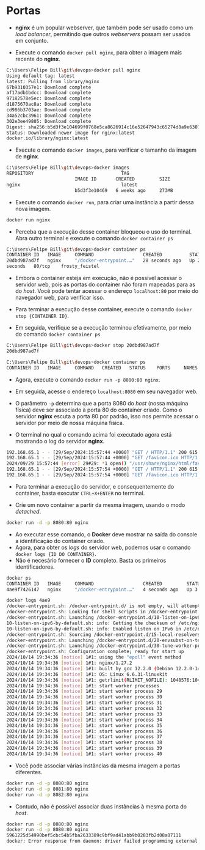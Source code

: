 # Portas

* __nginx__ é um popular webserver, que também pode ser usado como um _load balancer_, permitindo que outros _webservers_ possam ser usados em conjunto.

* Execute o comando `docker pull nginx`, para obter a imagem mais recente do __nginx__.

```bash
C:\Users\Felipe Bill\git\devops>docker pull nginx
Using default tag: latest
latest: Pulling from library/nginx
67b9310357e1: Download complete
af17adb1bdcc: Download complete
97182578e5ec: Download complete
d1875670ac8a: Download complete
cd986b3703ae: Download complete
34a52cbc3961: Download complete
302e3ee49805: Download complete
Digest: sha256:b5d3f3e104699f0768e5ca8626914c16e52647943c65274d8a9e63072bd015bb
Status: Downloaded newer image for nginx:latest
docker.io/library/nginx:latest
```

* Execute o comando `docker images`, para verificar o tamanho da imagem de __nginx__.

```bash
C:\Users\Felipe Bill\git\devops>docker images
REPOSITORY                                TAG
                         IMAGE ID       CREATED         SIZE
nginx                                     latest
                         b5d3f3e10469   6 weeks ago     273MB

```

* Execute o comando `docker run`, para criar uma instância a partir dessa nova imagem.

```bash
docker run nginx
```

* Perceba que a execução desse container bloqueou o uso do terminal. Abra outro terminal e execute o comando `docker container ps`

```bash
C:\Users\Felipe Bill\git\devops>docker container ps
CONTAINER ID   IMAGE     COMMAND                  CREATED          STATUS          PORTS     NAMES
20dbd987ad7f   nginx     "/docker-entrypoint.…"   28 seconds ago   Up 27 
seconds   80/tcp    frosty_feistel
```

* Embora o container esteja em execução, não é possível acessar o servidor web, pois as portas do container não foram mapeadas para as do _host_. Você pode tentar acessar o endereço `localhost:80` por meio do navegador web, para verificar isso. 

* Para terminar a execução desse container, execute o comando `docker stop {CONTAINER ID}`. 
* Em seguida, verifique se a execução terminou efetivamente, por meio do comando `docker container ps`

```bash
C:\Users\Felipe Bill\git\devops>docker stop 20dbd987ad7f
20dbd987ad7f

C:\Users\Felipe Bill\git\devops>docker container ps      
CONTAINER ID   IMAGE     COMMAND   CREATED   STATUS    PORTS     NAMES

```

* Agora, execute o comando `docker run -p 8080:80 nginx`.
* Em seguida, acesse o endereço `localhost:8080` em seu navegador web.
* O parâmetro `-p` determina que a porta 8080 do _host_ (nossa máquina física) deve ser associado à porta 80 do container criado. Como o servidor __nginx__ escuta a porta 80 por padrão, isso nos permite acessar o servidor por meio de nossa máquina física.

* O terminal no qual o comando acima foi executado agora está mostrando o log do servidor __nginx__.

```bash
192.168.65.1 - - [29/Sep/2024:15:57:44 +0000] "GET / HTTP/1.1" 200 615 "-" "Mozilla/5.0 (Windows NT 10.0; Win64; x64) AppleWebKit/537.36 (KHTML, like Gecko) Chrome/129.0.0.0 Safari/537.36" "-"
192.168.65.1 - - [29/Sep/2024:15:57:44 +0000] "GET /favicon.ico HTTP/1.1" 404 555 "http://localhost:8080/" "Mozilla/5.0 (Windows NT 10.0; Win64; x64) AppleWebKit/537.36 (KHTML, like Gecko) Chrome/129.0.0.0 Safari/537.36" "-"
2024/09/29 15:57:44 [error] 29#29: *1 open() "/usr/share/nginx/html/favicon.ico" failed (2: No such file or directory), client: 192.168.65.1, server: localhost, request: "GET /favicon.ico HTTP/1.1", host: "localhost:8080", referrer: "http://localhost:8080/"
192.168.65.1 - - [29/Sep/2024:15:57:54 +0000] "GET / HTTP/1.1" 200 615 "-" "Mozilla/5.0 (Windows NT 10.0; Win64; x64) AppleWebKit/537.36 (KHTML, like Gecko) Chrome/129.0.0.0 Safari/537.36 Edg/129.0.0.0" "-"
192.168.65.1 - - [29/Sep/2024:15:57:54 +0000] "GET /favicon.ico HTTP/1.1" 404 555 "http://localhost:8080/" "Mozilla/5.0 (Windows NT 10.0; Win64; x64) AppleWebKit/537.36 (KHTML, like Gecko) Chrome/129.0.0.0 Safari/537.36 Edg/129.0.0.0" "-"2024/09/29 15:57:54 [error] 30#30: *2 open() "/usr/share/nginx/html/favicon.ico" failed (2: No such file or directory), client: 192.168.65.1, server: localhost, request: "GET /favicon.ico HTTP/1.1", host: "localhost:8080", referrer: "http://localhost:8080/"
```

* Para terminar a execução do servidor, e consequentemente do container, basta executar `CTRL+X+ENTER` no terminal.

* Crie um novo container a partir da mesma imagem, usando o modo _detached_.

```bash
docker run -d -p 8080:80 nginx
```

* Ao executar esse comando, o __Docker__ deve mostrar na saída do console a identificação do container criado.
* Agora, para obter os _logs_ do servidor web, podemos usar o comando `docker logs {ID DO CONTAINER}`.
* Não é necesário fornecer o __ID__ completo. Basta os primeiros identificadores.

```bash
docker ps
CONTAINER ID   IMAGE     COMMAND                  CREATED         STATUS         PORTS                  NAMES
4ae9f7426147   nginx     "/docker-entrypoint.…"   4 seconds ago   Up 3 seconds   0.0.0.0:8080->80/tcp   elated_mayer

docker logs 4ae9
/docker-entrypoint.sh: /docker-entrypoint.d/ is not empty, will attempt to perform configuration
/docker-entrypoint.sh: Looking for shell scripts in /docker-entrypoint.d/
/docker-entrypoint.sh: Launching /docker-entrypoint.d/10-listen-on-ipv6-by-default.sh
10-listen-on-ipv6-by-default.sh: info: Getting the checksum of /etc/nginx/conf.d/default.conf
10-listen-on-ipv6-by-default.sh: info: Enabled listen on IPv6 in /etc/nginx/conf.d/default.conf
/docker-entrypoint.sh: Sourcing /docker-entrypoint.d/15-local-resolvers.envsh
/docker-entrypoint.sh: Launching /docker-entrypoint.d/20-envsubst-on-templates.sh
/docker-entrypoint.sh: Launching /docker-entrypoint.d/30-tune-worker-processes.sh
/docker-entrypoint.sh: Configuration complete; ready for start up
2024/10/14 19:34:36 [notice] 1#1: using the "epoll" event method
2024/10/14 19:34:36 [notice] 1#1: nginx/1.27.2
2024/10/14 19:34:36 [notice] 1#1: built by gcc 12.2.0 (Debian 12.2.0-14)
2024/10/14 19:34:36 [notice] 1#1: OS: Linux 6.6.31-linuxkit
2024/10/14 19:34:36 [notice] 1#1: getrlimit(RLIMIT_NOFILE): 1048576:1048576
2024/10/14 19:34:36 [notice] 1#1: start worker processes
2024/10/14 19:34:36 [notice] 1#1: start worker process 29
2024/10/14 19:34:36 [notice] 1#1: start worker process 30
2024/10/14 19:34:36 [notice] 1#1: start worker process 31
2024/10/14 19:34:36 [notice] 1#1: start worker process 32
2024/10/14 19:34:36 [notice] 1#1: start worker process 33
2024/10/14 19:34:36 [notice] 1#1: start worker process 34
2024/10/14 19:34:36 [notice] 1#1: start worker process 35
2024/10/14 19:34:36 [notice] 1#1: start worker process 36
2024/10/14 19:34:36 [notice] 1#1: start worker process 37
2024/10/14 19:34:36 [notice] 1#1: start worker process 38
2024/10/14 19:34:36 [notice] 1#1: start worker process 39
2024/10/14 19:34:36 [notice] 1#1: start worker process 40
```

* Você pode associar várias instâncias da mesma imagem a portas diferentes.

```bash
docker run -d -p 8080:80 nginx
docker run -d -p 8081:80 nginx
docker run -d -p 8082:80 nginx
```

* Contudo, não é possível associar duas instâncias à mesma porta do _host_.

```bash
docker run -d -p 8080:80 nginx
docker run -d -p 8080:80 nginx
5961225d54990bef5cbc54b5fba2633389c9bf9ad41abb9b0283fb2d08a07111
docker: Error response from daemon: driver failed programming external connectivity on endpoint quizzical_lumiere (4cd497488c54e3c329e86fed8d6fc208a78ea5bb50ff9676e155f0046e575d61): Bind for 0.0.0.0:8080 failed: port is already allocated.
```

